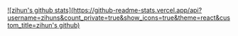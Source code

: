 [![zihun's github stats](https://github-readme-stats.vercel.app/api?username=zihuns&count_private=true&show_icons=true&theme=react&custom_title=zihun's github)](https://github.com/zihuns/)
